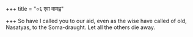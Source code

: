 +++
title = "०६ एवा वामह्व"

+++
So have I called you to our aid, even as the wise have called of old,  
     Nasatyas, to the Soma-draught. Let all the others die away.